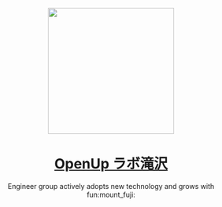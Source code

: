<p align="center">
  <a href="https://openuplab-takizawa.jp/">
    <picture>
      <source media="(max-width: 600px)" srcset="https://github.com/OpenUp-LabTakizawa/.github/blob/main/profile/wallpaper.jpg" height="128">
      <img src="https://github.com/OpenUp-LabTakizawa/.github/blob/main/profile/wallpaper.jpg" height="256">
    </picture>
    <h1 align="center">OpenUp ラボ滝沢</h1>
  </a>
</p>

<p align="center">
Engineer group actively adopts new technology and grows with fun:mount_fuji:
</p>
